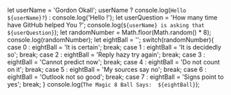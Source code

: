 let userName = 'Gordon Okall';
userName ? console.log(`Hello ${userName}?`) : console.log('Hello !');
let userQuestion = 'How many time have GitHub helped You ?';
console.log(`${userName} is asking that ${userQuestion}`);
let randomNumber = Math.floor(Math.random() * 8);
console.log(randomNumber);
let eightBall = '';
switch(randomNumber){
  case 0 :
  eightBall = 'It is certain';
  break;
  case 1 :
   eightBall = 'It is decidedly so';
   break;
  case 2 :
   eightBall = 'Reply hazy try again';
   break;
  case 3 :
   eightBall = 'Cannot predict now';
   break;
case 4 :
 eightBall = 'Do not count on it';
 break;
case 5 :
 eightBall = 'My sources say no';
 break;
case 6 :
 eightBall = 'Outlook not so good';
 break;
case 7 :
 eightBall = 'Signs point to yes';
 break;
}
console.log(`The Magic 8 Ball Says:  ${eightBall}`);
